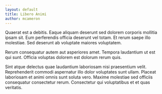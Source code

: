 ```yaml
---
layout: default
title: Libero Animi
author: mcameron
---
```


Quaerat est a debitis. Eaque aliquam deserunt sed dolorem corporis mollitia ipsam sit. Eum perferendis officia deserunt vel totam. Et rerum saepe illo molestiae. Sed deserunt ab voluptate maiores voluptatem.

Rerum consequatur autem aut asperiores amet. Tempora laudantium ut est qui sunt. Officia voluptas dolorem est dolorum rerum quis.

Sint atque delectus quae laudantium laboriosam nisi praesentium velit. Reprehenderit commodi aspernatur illo dolor voluptates sunt ullam. Placeat laboriosam et animi omnis sunt soluta vero. Maxime molestiae sed officiis consequatur consectetur rerum. Consectetur qui voluptatibus et et quas veritatis.
